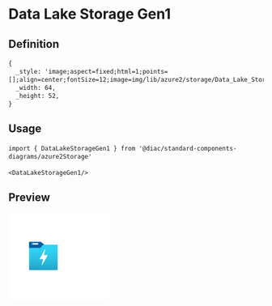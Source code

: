 # Data Lake Storage Gen1

## Definition

```
{
  _style: 'image;aspect=fixed;html=1;points=[];align=center;fontSize=12;image=img/lib/azure2/storage/Data_Lake_Storage_Gen1.svg;strokeColor=none;',
  _width: 64,
  _height: 52,
}
```

## Usage

```
import { DataLakeStorageGen1 } from '@diac/standard-components-diagrams/azure2Storage'

<DataLakeStorageGen1/>
```

## Preview

<img src="./data-lake-storage-gen1.png" width="200"/>
